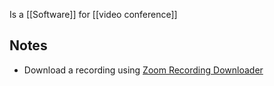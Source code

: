 Is a [[Software]] for [[video conference]]
## Notes
- Download a recording using [Zoom Recording Downloader](https://addons.mozilla.org/en-US/firefox/addon/zoom-recording-downloader2/)